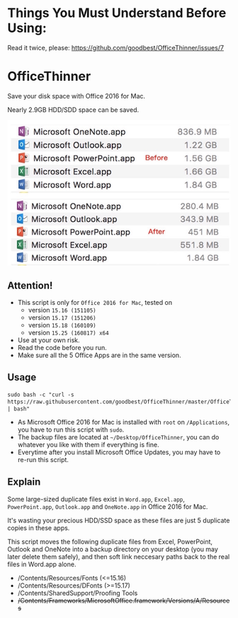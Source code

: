 # Things You Must Understand Before Using:
Read it twice, please:
https://github.com/goodbest/OfficeThinner/issues/7

# OfficeThinner
Save your disk space with Office 2016 for Mac.

Nearly 2.9GB HDD/SDD space can be saved.

![compare](fig_compare.jpg)

## Attention!
- This script is only for `Office 2016 for Mac`, tested on 
  - version `15.16 (151105)`
  - version `15.17 (151206)`
  - version `15.18 (160109)`
  - version `15.25 (160817) x64`
- Use at your own risk.
- Read the code before you run.
- Make sure all the 5 Office Apps are in the same version.

## Usage
```
sudo bash -c "curl -s https://raw.githubusercontent.com/goodbest/OfficeThinner/master/OfficeThinner.sh | bash"
```
- As Microsoft Office 2016 for Mac is installed with `root` on `/Applications`, you have to run this script with `sudo`.
- The backup files are located at `~/Desktop/OfficeThinner`, you can do whatever you like with them if everything is fine.
- Everytime after you install Microsoft Office Updates, you may have to re-run this script. 

## Explain
Some large-sized duplicate files exist in `Word.app`, `Excel.app`, `PowerPoint.app`, `Outlook.app` and `OneNote.app` in Office 2016 for Mac.

It's wasting your precious HDD/SSD space as these files are just 5 duplicate copies in these apps.

This script moves the following duplicate files from Excel, PowerPoint, Outlook and OneNote into a backup directory on your desktop (you may later delete them safely), and then soft link neccesary paths back to the real files in Word.app alone.

- /Contents/Resources/Fonts (<=15.16)
- /Contents/Resources/DFonts (>=15.17)
- /Contents/SharedSupport/Proofing Tools
- ~~/Contents/Frameworks/MicrosoftOffice.framework/Versions/A/Resources~~


